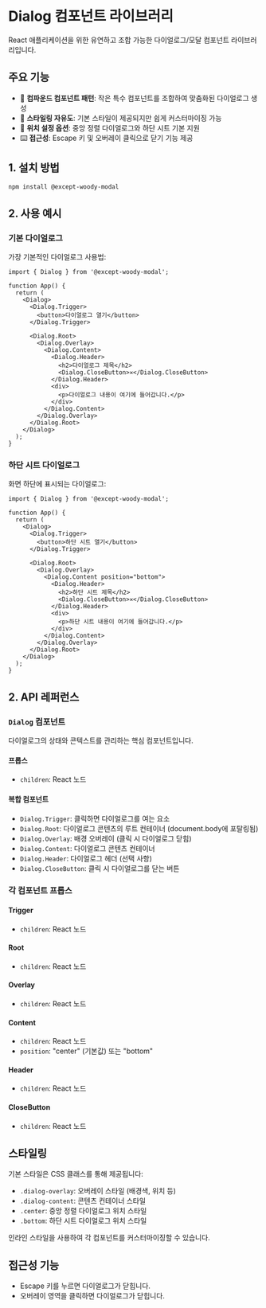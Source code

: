 # Dialog 컴포넌트 라이브러리

React 애플리케이션을 위한 유연하고 조합 가능한 다이얼로그/모달 컴포넌트 라이브러리입니다.

## 주요 기능

- 🧩 **컴파운드 컴포넌트 패턴**: 작은 특수 컴포넌트를 조합하여 맞춤화된 다이얼로그 생성
- 🎨 **스타일링 자유도**: 기본 스타일이 제공되지만 쉽게 커스터마이징 가능
- 📱 **위치 설정 옵션**: 중앙 정렬 다이얼로그와 하단 시트 기본 지원
- ⌨️ **접근성**: Escape 키 및 오버레이 클릭으로 닫기 기능 제공

## 1. 설치 방법

```bash
npm install @except-woody-modal
```

## 2. 사용 예시

### 기본 다이얼로그

가장 기본적인 다이얼로그 사용법:

```tsx
import { Dialog } from '@except-woody-modal';

function App() {
  return (
    <Dialog>
      <Dialog.Trigger>
        <button>다이얼로그 열기</button>
      </Dialog.Trigger>

      <Dialog.Root>
        <Dialog.Overlay>
          <Dialog.Content>
            <Dialog.Header>
              <h2>다이얼로그 제목</h2>
              <Dialog.CloseButton>✕</Dialog.CloseButton>
            </Dialog.Header>
            <div>
              <p>다이얼로그 내용이 여기에 들어갑니다.</p>
            </div>
          </Dialog.Content>
        </Dialog.Overlay>
      </Dialog.Root>
    </Dialog>
  );
}
```

### 하단 시트 다이얼로그

화면 하단에 표시되는 다이얼로그:

```tsx
import { Dialog } from '@except-woody-modal';

function App() {
  return (
    <Dialog>
      <Dialog.Trigger>
        <button>하단 시트 열기</button>
      </Dialog.Trigger>

      <Dialog.Root>
        <Dialog.Overlay>
          <Dialog.Content position="bottom">
            <Dialog.Header>
              <h2>하단 시트 제목</h2>
              <Dialog.CloseButton>✕</Dialog.CloseButton>
            </Dialog.Header>
            <div>
              <p>하단 시트 내용이 여기에 들어갑니다.</p>
            </div>
          </Dialog.Content>
        </Dialog.Overlay>
      </Dialog.Root>
    </Dialog>
  );
}
```

## 2. API 레퍼런스

### `Dialog` 컴포넌트

다이얼로그의 상태와 콘텍스트를 관리하는 핵심 컴포넌트입니다.

#### 프롭스

- `children`: React 노드

#### 복합 컴포넌트

- `Dialog.Trigger`: 클릭하면 다이얼로그를 여는 요소
- `Dialog.Root`: 다이얼로그 콘텐츠의 루트 컨테이너 (document.body에 포탈링됨)
- `Dialog.Overlay`: 배경 오버레이 (클릭 시 다이얼로그 닫힘)
- `Dialog.Content`: 다이얼로그 콘텐츠 컨테이너
- `Dialog.Header`: 다이얼로그 헤더 (선택 사항)
- `Dialog.CloseButton`: 클릭 시 다이얼로그를 닫는 버튼

### 각 컴포넌트 프롭스

#### Trigger

- `children`: React 노드

#### Root

- `children`: React 노드

#### Overlay

- `children`: React 노드

#### Content

- `children`: React 노드
- `position`: "center" (기본값) 또는 "bottom"

#### Header

- `children`: React 노드

#### CloseButton

- `children`: React 노드

## 스타일링

기본 스타일은 CSS 클래스를 통해 제공됩니다:

- `.dialog-overlay`: 오버레이 스타일 (배경색, 위치 등)
- `.dialog-content`: 콘텐츠 컨테이너 스타일
- `.center`: 중앙 정렬 다이얼로그 위치 스타일
- `.bottom`: 하단 시트 다이얼로그 위치 스타일

인라인 스타일을 사용하여 각 컴포넌트를 커스터마이징할 수 있습니다.

## 접근성 기능

- Escape 키를 누르면 다이얼로그가 닫힙니다.
- 오버레이 영역을 클릭하면 다이얼로그가 닫힙니다.
